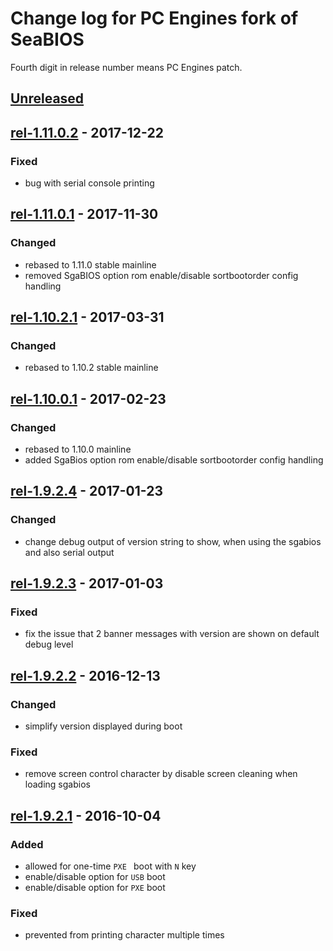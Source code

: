 Change log for PC Engines fork of SeaBIOS
=========================================

Fourth digit in release number means PC Engines patch.

## [Unreleased]

## [rel-1.11.0.2] - 2017-12-22
### Fixed
- bug with serial console printing

## [rel-1.11.0.1] - 2017-11-30
### Changed
- rebased to 1.11.0 stable mainline
- removed SgaBIOS option rom enable/disable sortbootorder config handling

## [rel-1.10.2.1] - 2017-03-31
### Changed
- rebased to 1.10.2 stable mainline

## [rel-1.10.0.1] - 2017-02-23
### Changed
- rebased to 1.10.0 mainline
- added SgaBios option rom enable/disable sortbootorder config handling

## [rel-1.9.2.4] - 2017-01-23
### Changed
- change debug output of version string to show, when using the sgabios and
  also serial output

## [rel-1.9.2.3] - 2017-01-03
### Fixed
- fix the issue that 2 banner messages with version are shown on
  default debug level

## [rel-1.9.2.2] - 2016-12-13
### Changed
- simplify version displayed during boot

### Fixed
- remove screen control character by disable screen cleaning when loading
  sgabios

## [rel-1.9.2.1] - 2016-10-04
### Added
- allowed for one-time `PXE ` boot with `N` key
- enable/disable option for `USB` boot
- enable/disable option for `PXE` boot

### Fixed
- prevented from printing character multiple times

[Unreleased]: https://github.com/pcengines/seabios/compare/rel-1.11.0.2...apu_support
[rel-1.11.0.2]: https://github.com/pcengines/seabios/compare/rel-1.11.0.2...rel-1.11.0.1
[rel-1.11.0.1]: https://github.com/pcengines/seabios/compare/rel-1.11.0.1...rel-1.10.2.1
[rel-1.10.2.1]: https://github.com/pcengines/seabios/compare/rel-1.10.2.1...rel-1.10.0.1
[rel-1.10.0.1]: https://github.com/pcengines/seabios/compare/rel-1.9.2.4...rel-1.10.0.1
[rel-1.9.2.4]: https://github.com/pcengines/seabios/compare/rel-1.9.2.3...rel-1.9.2.4
[rel-1.9.2.3]: https://github.com/pcengines/seabios/compare/rel-1.9.2.2...rel-1.9.2.3
[rel-1.9.2.2]: https://github.com/pcengines/seabios/compare/rel-1.9.2.1...rel-1.9.2.2
[rel-1.9.2.1]: https://github.com/pcengines/seabios/compare/rel-1.9.2...rel-1.9.2.1
